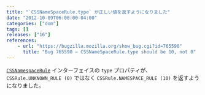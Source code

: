 ```yaml
---
title: "`CSSNameSpaceRule.type` が正しい値を返すようになりました"
date: "2012-10-09T06:00:00-04:00"
categories: ["dom"]
tags: []
releases: ["16"]
references:
    - url: "https://bugzilla.mozilla.org/show_bug.cgi?id=765590"
      title: "Bug 765590 – CSSNameSpaceRule.type should be 10, not 0"
---
```

[`CSSNamespaceRule`](https://developer.mozilla.org/docs/Web/API/CSSNamespaceRule) インターフェイスの `type` プロパティが、`CSSRule.UNKNOWN_RULE (0)` ではなく `CSSRule.NAMESPACE_RULE (10)` を返すようになりました。
